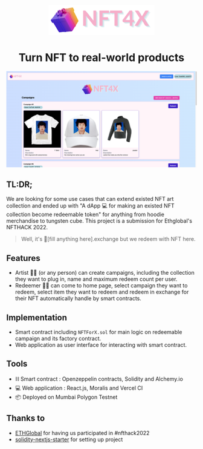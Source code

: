 <div align="center">
  <a href="https://nft-for-x.vercel.app"><img alt="nft4x" src="./public/nft4x-logo.png" width=280></a>
  <br />
  <h1>Turn NFT to real-world products</h1>
</div>

![campaigns](./public/campaigns.png)

## TL:DR;

We are looking for some use cases that can extend existed NFT art collection and ended up with "A dApp 💻 for making an existed NFT collection become redeemable token" for anything from hoodie merchandise to tungsten cube.
This project is a submission for Ethglobal's NFTHACK 2022.

> Well, it's 🦄[fill anything here].exchange but we redeem with NFT here.

## Features

- Artist 👨‍🎨 (or any person) can create campaigns, including the collection they want to plug in, name and maximum redeem count per user.
- Redeemer 🧑‍💻 can come to home page, select campaign they want
  to redeem, select item they want to redeem and redeem in exchange for their NFT automatically handle by smart contracts.

## Implementation

- Smart contract including `NFTForX.sol` for main logic on redeemable campaign and its factory contract.
- Web application as user interface for interacting with smart contract.

## Tools

- ⛓ Smart contract : Openzeppelin contracts, Solidity and Alchemy.io
- 💻 Web application : React.js, Moralis and Vercel CI
- 📦 Deployed on Mumbai Polygon Testnet

## Thanks to

- [ETHGlobal](https://ethglobal.com/) for having us participated in #nfthack2022
- [solidity-nextjs-starter](https://github.com/tomhirst/solidity-nextjs-starter) for setting up project
